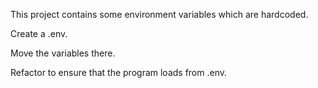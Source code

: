 This project contains some environment variables which are hardcoded.

Create a .env.

Move the variables there.

Refactor to ensure that the program loads from .env.